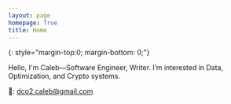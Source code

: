 ```yaml
---
layout: page
homepage: True
title: Home
---
```


{: style="margin-top:0; margin-bottom: 0;"}

Hello, I'm Caleb—Software Engineer, Writer.
I’m interested in Data, Optimization, and Crypto systems.


📩: dco2.caleb@gmail.com
